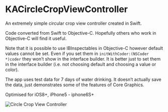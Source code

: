 # KACircleCropViewController
An extremely simple circular crop view controller created in Swift.

Code converted from Swift to Objective-C. Hopefully others who work in Objective-C will find it useful.

Note that it is possible to use IBInspectables in Objective-C however default values cannot be set. Even if you set them in `initWithCoder:(NSCoder *)coder` they won’t show in the interface builder. It is better just to set them in the interface builder (i.e. not choosing default and choosing a value or color).

The app uses test data for 7 days of water drinking. It doesn’t actually save the data, just demonstrates some of the features of Core Graphics.

Optimised for iOS8+, iPhone5 - iphone6S+

<img src="https://github.com/kekearif/KACircleCropViewController/blob/master/screenshot.jpg?raw=true" alt="Circle Crop View Controller" align="left">


